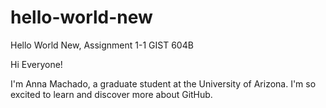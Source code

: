 # hello-world-new
Hello World New, Assignment 1-1 GIST 604B

Hi Everyone!

I'm Anna Machado, a graduate student at the University of Arizona. I'm so excited to learn and discover more about GitHub. 

